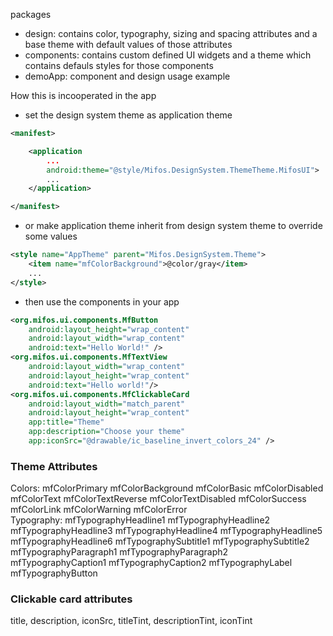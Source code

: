 packages
- design: contains color, typography, sizing and spacing attributes and a base theme with default values of those attributes
- components: contains custom defined UI widgets and a theme which contains defauls styles for those components
- demoApp: component and design usage example

How this is incooperated in the app
- set the design system theme as application theme
```xml
<manifest>

    <application
        ...
        android:theme="@style/Mifos.DesignSystem.ThemeTheme.MifosUI">
        ...
    </application>

</manifest>

```
- or make application theme inherit from design system theme to override some values
```xml
<style name="AppTheme" parent="Mifos.DesignSystem.Theme">
    <item name="mfColorBackground">@color/gray</item>
    ...
</style>
```
- then use the components in your app
```xml
<org.mifos.ui.components.MfButton
    android:layout_height="wrap_content"
    android:layout_width="wrap_content"
    android:text="Hello World!" />
<org.mifos.ui.components.MfTextView
    android:layout_width="wrap_content"
    android:layout_height="wrap_content"
    android:text="Hello world!"/>
<org.mifos.ui.components.MfClickableCard
    android:layout_width="match_parent"
    android:layout_height="wrap_content"
    app:title="Theme"
    app:description="Choose your theme"
    app:iconSrc="@drawable/ic_baseline_invert_colors_24" />
```

### Theme Attributes
Colors:
mfColorPrimary
mfColorBackground
mfColorBasic
mfColorDisabled
mfColorText
mfColorTextReverse
mfColorTextDisabled
mfColorSuccess
mfColorLink
mfColorWarning
mfColorError
<br>
Typography:
mfTypographyHeadline1
mfTypographyHeadline2
mfTypographyHeadline3
mfTypographyHeadline4
mfTypographyHeadline5
mfTypographyHeadline6
mfTypographySubtitle1
mfTypographySubtitle2
mfTypographyParagraph1
mfTypographyParagraph2
mfTypographyCaption1
mfTypographyCaption2
mfTypographyLabel
mfTypographyButton

### Clickable card attributes
title, description, iconSrc, titleTint, descriptionTint, iconTint